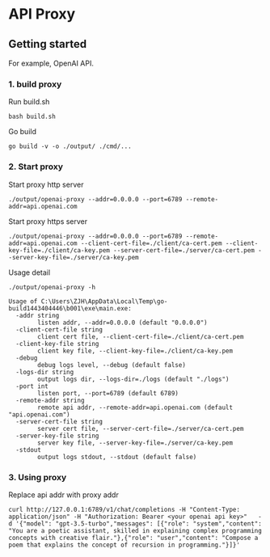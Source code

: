 # API Proxy



## Getting started

For example, OpenAI API.

### 1. build proxy

Run build.sh

```shell
bash build.sh
```



Go build

```shell
go build -v -o ./output/ ./cmd/...
```



### 2. Start proxy

Start proxy http server

```shell
./output/openai-proxy --addr=0.0.0.0 --port=6789 --remote-addr=api.openai.com
```



Start proxy https server

```shell
./output/openai-proxy --addr=0.0.0.0 --port=6789 --remote-addr=api.openai.com --client-cert-file=./client/ca-cert.pem --client-key-file=./client/ca-key.pem --server-cert-file=./server/ca-cert.pem --server-key-file=./server/ca-key.pem
```



Usage detail

```shell
./output/openai-proxy -h

Usage of C:\Users\ZJH\AppData\Local\Temp\go-build1443404446\b001\exe\main.exe:
  -addr string
        listen addr, --addr=0.0.0.0 (default "0.0.0.0")
  -client-cert-file string
        client cert file, --client-cert-file=./client/ca-cert.pem
  -client-key-file string
        client key file, --client-key-file=./client/ca-key.pem
  -debug
        debug logs level, --debug (default false)
  -logs-dir string
        output logs dir, --logs-dir=./logs (default "./logs")
  -port int
        listen port, --port=6789 (default 6789)
  -remote-addr string
        remote api addr, --remote-addr=api.openai.com (default "api.openai.com")
  -server-cert-file string
        server cert file, --server-cert-file=./server/ca-cert.pem
  -server-key-file string
        server key file, --server-key-file=./server/ca-key.pem
  -stdout
        output logs stdout, --stdout (default false)
```



### 3. Using proxy

Replace api addr with proxy addr

```shell
curl http://127.0.0.1:6789/v1/chat/completions -H "Content-Type: application/json" -H "Authorization: Bearer <your openai api key>"   -d '{"model": "gpt-3.5-turbo","messages": [{"role": "system","content": "You are a poetic assistant, skilled in explaining complex programming concepts with creative flair."},{"role": "user","content": "Compose a poem that explains the concept of recursion in programming."}]}'
```


